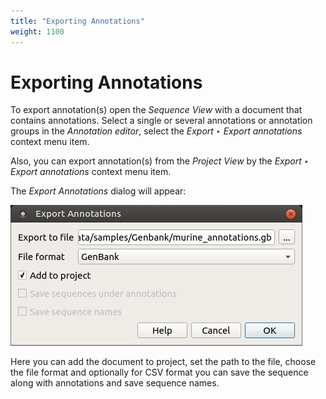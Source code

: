 ```yaml
---
title: "Exporting Annotations"
weight: 1100
---
```



# Exporting Annotations

To export annotation(s) open the _Sequence View_ with a document that contains annotations. Select a single or several annotations or annotation groups in the _Annotation editor_, select the _Export ‣ Export annotations_ context menu item.

Also, you can export annotation(s) from the _Project View_ by the _Export ‣ Export annotations_ context menu item.

The _Export Annotations_ dialog will appear:


![](/images/65929504/65929505.png)

Here you can add the document to project, set the path to the file, choose the file format and optionally for CSV format you can save the sequence along with annotations and save sequence names.
